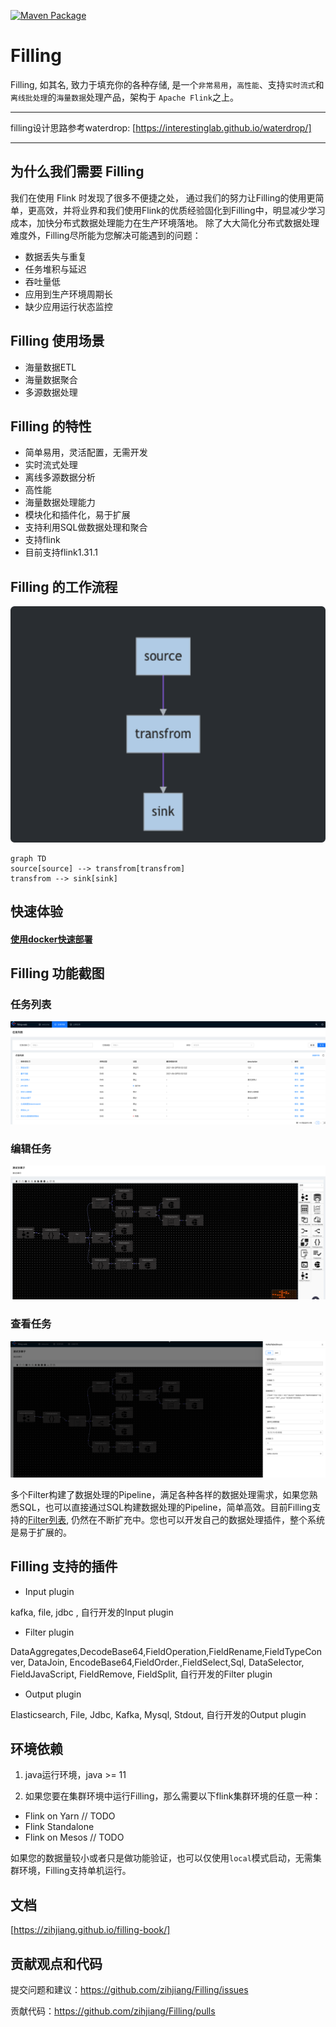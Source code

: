 [![Maven Package](https://github.com/zihjiang/filling/actions/workflows/maven-publish.yml/badge.svg)](https://github.com/zihjiang/filling/actions/workflows/maven-publish.yml)
# Filling 

Filling, 如其名, 致力于填充你的各种存储,  是一个`非常易用`，`高性能`、支持`实时流式`和`离线批处理`的`海量数据`处理产品，架构于 `Apache Flink`之上。

---

filling设计思路参考waterdrop: [https://interestinglab.github.io/waterdrop/]


---

## 为什么我们需要 Filling

我们在使用 Flink 时发现了很多不便捷之处， 通过我们的努力让Filling的使用更简单，更高效，并将业界和我们使用Flink的优质经验固化到Filling中，明显减少学习成本，加快分布式数据处理能力在生产环境落地。
除了大大简化分布式数据处理难度外，Filling尽所能为您解决可能遇到的问题：

* 数据丢失与重复
* 任务堆积与延迟
* 吞吐量低
* 应用到生产环境周期长
* 缺少应用运行状态监控

## Filling 使用场景

* 海量数据ETL
* 海量数据聚合
* 多源数据处理

## Filling 的特性

*   简单易用，灵活配置，无需开发
*   实时流式处理
*   离线多源数据分析
*   高性能
*   海量数据处理能力
*   模块化和插件化，易于扩展
*   支持利用SQL做数据处理和聚合
*   支持flink
*   目前支持flink1.31.1

## Filling 的工作流程



![image-20211011150714876](./images/image-20211011150714876.png)



```Mermaid
graph TD
source[source] --> transfrom[transfrom]
transfrom --> sink[sink]
```
## 快速体验

#### [使用docker快速部署](https://zihjiang.github.io/filling-book/%E9%83%A8%E7%BD%B2/quick-install.html)

## Filling 功能截图

### 任务列表

![image-20211011150935022](./images/image-20211011150935022.png)

### 编辑任务
![image-20211011151632652](./images/image-20211011151632652.png)
### 查看任务
![image-20211011151528347](./images/image-20211011151528347.png)


多个Filter构建了数据处理的Pipeline，满足各种各样的数据处理需求，如果您熟悉SQL，也可以直接通过SQL构建数据处理的Pipeline，简单高效。目前Filling支持的[Filter列表](zh-cn/configuration/filter-plugin), 仍然在不断扩充中。您也可以开发自己的数据处理插件，整个系统是易于扩展的。

## Filling 支持的插件

* Input plugin

kafka, file, jdbc , 自行开发的Input plugin

* Filter plugin

DataAggregates,DecodeBase64,FieldOperation,FieldRename,FieldTypeConver, DataJoin, EncodeBase64,FieldOrder.,FieldSelect,Sql, DataSelector, FieldJavaScript, FieldRemove, FieldSplit, 自行开发的Filter plugin

* Output plugin

Elasticsearch, File, Jdbc, Kafka, Mysql, Stdout, 自行开发的Output plugin

## 环境依赖

1. java运行环境，java >= 11

2. 如果您要在集群环境中运行Filling，那么需要以下flink集群环境的任意一种：

* Flink on Yarn // TODO
* Flink Standalone
* Flink on Mesos // TODO

如果您的数据量较小或者只是做功能验证，也可以仅使用`local`模式启动，无需集群环境，Filling支持单机运行。

## 文档

[https://zihjiang.github.io/filling-book/]



## 贡献观点和代码

提交问题和建议：https://github.com/zihjiang/Filling/issues

贡献代码：https://github.com/zihjiang/Filling/pulls
